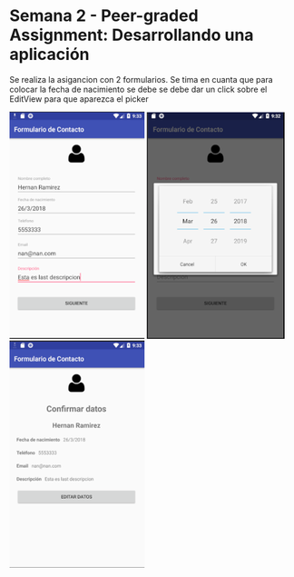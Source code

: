 # Semana 2 - Peer-graded Assignment: Desarrollando una aplicación

Se realiza la asigancion con 2 formularios. Se tima en cuanta que para colocar la fecha de
nacimiento se debe se debe dar un click sobre el EditView para que aparezca el picker


![Formulario inicial](https://raw.githubusercontent.com/hernanramirez/ca_s2_intents/master/docs/img/form_inicial.png)
![Formulario con calendario](https://raw.githubusercontent.com/hernanramirez/ca_s2_intents/master/docs/img/calendar.png)
![Confirmar](https://raw.githubusercontent.com/hernanramirez/ca_s2_intents/master/docs/img/confirmar.png)
